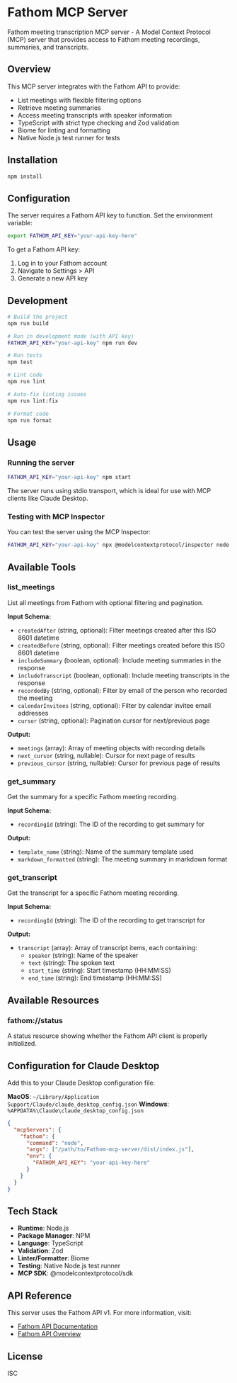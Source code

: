 # Fathom MCP Server

Fathom meeting transcription MCP server - A Model Context Protocol (MCP) server that provides access to Fathom meeting recordings, summaries, and transcripts.

## Overview

This MCP server integrates with the Fathom API to provide:
- List meetings with flexible filtering options
- Retrieve meeting summaries
- Access meeting transcripts with speaker information
- TypeScript with strict type checking and Zod validation
- Biome for linting and formatting
- Native Node.js test runner for tests

## Installation

```bash
npm install
```

## Configuration

The server requires a Fathom API key to function. Set the environment variable:

```bash
export FATHOM_API_KEY="your-api-key-here"
```

To get a Fathom API key:
1. Log in to your Fathom account
2. Navigate to Settings > API
3. Generate a new API key

## Development

```bash
# Build the project
npm run build

# Run in development mode (with API key)
FATHOM_API_KEY="your-api-key" npm run dev

# Run tests
npm test

# Lint code
npm run lint

# Auto-fix linting issues
npm run lint:fix

# Format code
npm run format
```

## Usage

### Running the server

```bash
FATHOM_API_KEY="your-api-key" npm start
```

The server runs using stdio transport, which is ideal for use with MCP clients like Claude Desktop.

### Testing with MCP Inspector

You can test the server using the MCP Inspector:

```bash
FATHOM_API_KEY="your-api-key" npx @modelcontextprotocol/inspector node dist/index.js
```

## Available Tools

### list_meetings

List all meetings from Fathom with optional filtering and pagination.

**Input Schema:**
- `createdAfter` (string, optional): Filter meetings created after this ISO 8601 datetime
- `createdBefore` (string, optional): Filter meetings created before this ISO 8601 datetime
- `includeSummary` (boolean, optional): Include meeting summaries in the response
- `includeTranscript` (boolean, optional): Include meeting transcripts in the response
- `recordedBy` (string, optional): Filter by email of the person who recorded the meeting
- `calendarInvitees` (string, optional): Filter by calendar invitee email addresses
- `cursor` (string, optional): Pagination cursor for next/previous page

**Output:**
- `meetings` (array): Array of meeting objects with recording details
- `next_cursor` (string, nullable): Cursor for next page of results
- `previous_cursor` (string, nullable): Cursor for previous page of results

### get_summary

Get the summary for a specific Fathom meeting recording.

**Input Schema:**
- `recordingId` (string): The ID of the recording to get summary for

**Output:**
- `template_name` (string): Name of the summary template used
- `markdown_formatted` (string): The meeting summary in markdown format

### get_transcript

Get the transcript for a specific Fathom meeting recording.

**Input Schema:**
- `recordingId` (string): The ID of the recording to get transcript for

**Output:**
- `transcript` (array): Array of transcript items, each containing:
  - `speaker` (string): Name of the speaker
  - `text` (string): The spoken text
  - `start_time` (string): Start timestamp (HH:MM:SS)
  - `end_time` (string): End timestamp (HH:MM:SS)

## Available Resources

### fathom://status

A status resource showing whether the Fathom API client is properly initialized.

## Configuration for Claude Desktop

Add this to your Claude Desktop configuration file:

**MacOS**: `~/Library/Application Support/Claude/claude_desktop_config.json`
**Windows**: `%APPDATA%\Claude\claude_desktop_config.json`

```json
{
  "mcpServers": {
    "fathom": {
      "command": "node",
      "args": ["/path/to/Fathom-mcp-server/dist/index.js"],
      "env": {
        "FATHOM_API_KEY": "your-api-key-here"
      }
    }
  }
}
```

## Tech Stack

- **Runtime**: Node.js
- **Package Manager**: NPM
- **Language**: TypeScript
- **Validation**: Zod
- **Linter/Formatter**: Biome
- **Testing**: Native Node.js test runner
- **MCP SDK**: @modelcontextprotocol/sdk

## API Reference

This server uses the Fathom API v1. For more information, visit:
- [Fathom API Documentation](https://developers.fathom.ai/)
- [Fathom API Overview](https://developers.fathom.ai/api-overview)

## License

ISC
